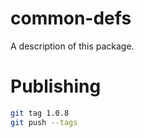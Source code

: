 # common-defs

A description of this package.

# Publishing

```bash
git tag 1.0.8
git push --tags
```
